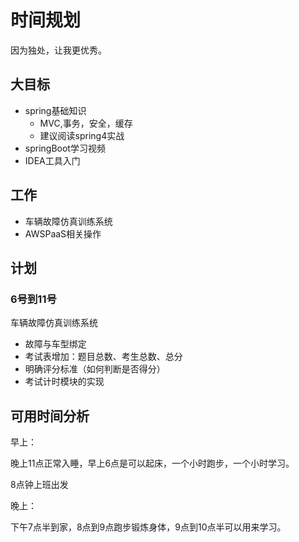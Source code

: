 # 时间规划

因为独处，让我更优秀。

## 大目标

- spring基础知识
  - MVC,事务，安全，缓存
  - 建议阅读spring4实战
- springBoot学习视频
- IDEA工具入门

## 工作

- 车辆故障仿真训练系统
- AWSPaaS相关操作

## 计划

### 6号到11号

车辆故障仿真训练系统

- 故障与车型绑定
- 考试表增加：题目总数、考生总数、总分
- 明确评分标准（如何判断是否得分）
- 考试计时模块的实现

## 可用时间分析

早上：

晚上11点正常入睡，早上6点是可以起床，一个小时跑步，一个小时学习。

8点钟上班出发

晚上：

下午7点半到家，8点到9点跑步锻炼身体，9点到10点半可以用来学习。
